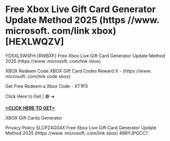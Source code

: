 # Free Xbox Live Gift Card Generator Update Method 2025 (https //www. microsoft. com/link xbox) [HEXLWQZV]

YD5XLSW5FH {RWBXF} Free Xbox Live Gift Card Generator Update Method 2025 (https //www. microsoft. com/link xbox)

XBOX Redeem Code XBOX Gift Card Codes Reward X - (https //www. microsoft. com/link code xbox)

Get Free Redeem a Xbox Code - XT1P3

Click Here to Get | 🟢 ➜ 

**[=CLICK HERE TO GET=](https://www.google.com/url?q=https%3A%2F%2Fappbitly.com%2FDHFqQ)**

XBOX Gift Cards Generator

Privacy Policy SLCPZ4G04X Free Xbox Live Gift Card Generator Update Method 2025 (https //www. microsoft. com/link xbox) 49RYJPGCC1

